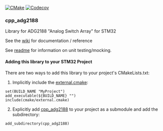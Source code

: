 [![CMake](https://github.com/cracked-machine/cpp_adg2188/actions/workflows/cmake.yml/badge.svg)](https://github.com/cracked-machine/cpp_adg2188/actions/workflows/cmake.yml)
[![Codecov](https://img.shields.io/codecov/c/github/cracked-machine/cpp_adg2188)](https://app.codecov.io/gh/cracked-machine/cpp_adg2188)

### cpp_adg2188

Library for ADG2188 "Analog Switch Array" for STM32

See the [wiki](https://github.com/cracked-machine/embedded_utils/wiki) for documentation / reference

See [readme](tests) for information on unit testing/mocking.


#### Adding this library to your STM32 Project

There are two ways to add this library to your project's CMakeLists.txt:

1. Implicitly include the [external.cmake](cmake/external.cmake):

```
set(BUILD_NAME "MyProject")
add_executable(${BUILD_NAME} "")
include(cmake/external.cmake)
```

2. Explicitly add [cpp_adg2188](https://github.com/cracked-machine/cpp_adg2188.git) to your project as a submodule and add the subdirectory:

```
add_subdirectory(cpp_adg2188)
```
